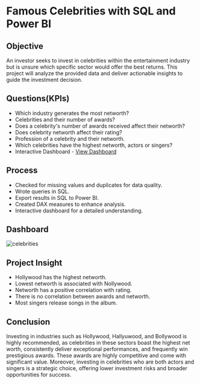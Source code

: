 # Famous Celebrities with SQL and Power BI 
## Objective
An investor seeks to invest in celebrities within the entertainment industry but is unsure which specific sector would offer the best returns.
This project will analyze the provided data and deliver actionable insights to guide the investment decision.
## Questions(KPIs)
- Which industry generates the most networth?
- Celebrities and their number of awards?
- Does a celebrity's number of awards received affect their networth?
- Does celebrity networth affect their rating?
- Profession of a celebrity and their networth.
- Which celebrities have the highest networth, actors or singers?
- Interactive Dashboard - <a href= "https://github.com/Comfort-del/Famous-Celebrities-/commit/4d040c11fda0d2812a18b89d6e8df80ba1f56841#diff-a0daa65537db833189721e52e88c389304a123ec80d6f31a6b5f13f0232ecbaa">View Dashboard <a/>
## Process
- Checked for missing values and duplicates for data quality.
- Wrote queries in SQL.
- Export results in SQL to Power BI.
- Created DAX measures to enhance analysis.
- Interactive dashboard for a detailed understanding.
## Dashboard
![celebrities](https://github.com/user-attachments/assets/2079fe92-769e-494b-bbe5-969f8f7ba896)
## Project Insight
- Hollywood has the highest networth.
- Lowest networth is associated with Nollywood.
- Networth has a positive correlation with rating.
- There is no correlation between  awards and networth.
-  Most singers release songs in the album.
## Conclusion
Investing in industries such as Hollywood, Hallyuwood, and Bollywood is highly recommended, as celebrities in these sectors boast the highest net worth, 
consistently deliver exceptional performances, and frequently win prestigious awards. These awards are highly competitive and come with significant value. 
Moreover, investing in celebrities who are both actors and singers is a strategic choice, offering lower investment risks and broader opportunities for success.
